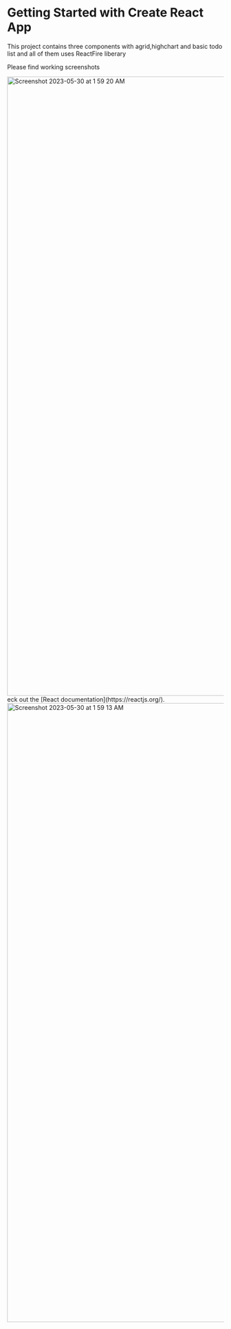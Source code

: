 



# Getting Started with Create React App

This project contains three components with agrid,highchart and basic todo list and all of them uses ReactFire liberary

Please find working screenshots 

<img width="1440" alt="Screenshot 2023-05-30 at 1 59 20 AM" src="https://github.com/Dilroop123/ReactFireProject/assets/25072044/e47b5482-12c9-41f4-8797-c3e1cad84df9">
eck out the [React documentation](https://reactjs.org/).

<img width="1440" alt="Screenshot 2023-05-30 at 1 59 13 AM" src="https://github.com/Dilroop123/ReactFireProject/assets/25072044/4c203c94-39b9-4097-89f6-7d850bbadfb8">

